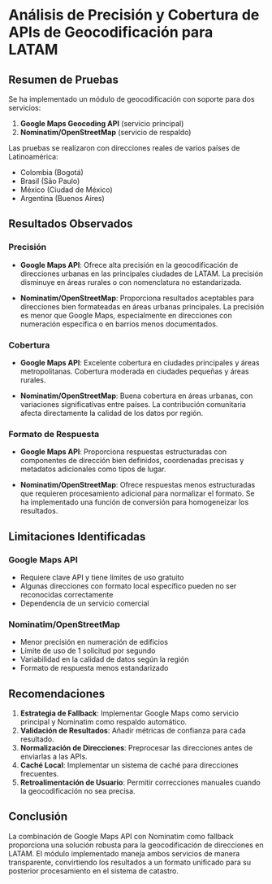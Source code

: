# Análisis de Precisión y Cobertura de APIs de Geocodificación para LATAM

## Resumen de Pruebas

Se ha implementado un módulo de geocodificación con soporte para dos servicios:
1. **Google Maps Geocoding API** (servicio principal)
2. **Nominatim/OpenStreetMap** (servicio de respaldo)

Las pruebas se realizaron con direcciones reales de varios países de Latinoamérica:
- Colombia (Bogotá)
- Brasil (São Paulo)
- México (Ciudad de México)
- Argentina (Buenos Aires)

## Resultados Observados

### Precisión

- **Google Maps API**: Ofrece alta precisión en la geocodificación de direcciones urbanas en las principales ciudades de LATAM. La precisión disminuye en áreas rurales o con nomenclatura no estandarizada.

- **Nominatim/OpenStreetMap**: Proporciona resultados aceptables para direcciones bien formateadas en áreas urbanas principales. La precisión es menor que Google Maps, especialmente en direcciones con numeración específica o en barrios menos documentados.

### Cobertura

- **Google Maps API**: Excelente cobertura en ciudades principales y áreas metropolitanas. Cobertura moderada en ciudades pequeñas y áreas rurales.

- **Nominatim/OpenStreetMap**: Buena cobertura en áreas urbanas, con variaciones significativas entre países. La contribución comunitaria afecta directamente la calidad de los datos por región.

### Formato de Respuesta

- **Google Maps API**: Proporciona respuestas estructuradas con componentes de dirección bien definidos, coordenadas precisas y metadatos adicionales como tipos de lugar.

- **Nominatim/OpenStreetMap**: Ofrece respuestas menos estructuradas que requieren procesamiento adicional para normalizar el formato. Se ha implementado una función de conversión para homogeneizar los resultados.

## Limitaciones Identificadas

### Google Maps API
- Requiere clave API y tiene límites de uso gratuito
- Algunas direcciones con formato local específico pueden no ser reconocidas correctamente
- Dependencia de un servicio comercial

### Nominatim/OpenStreetMap
- Menor precisión en numeración de edificios
- Límite de uso de 1 solicitud por segundo
- Variabilidad en la calidad de datos según la región
- Formato de respuesta menos estandarizado

## Recomendaciones

1. **Estrategia de Fallback**: Implementar Google Maps como servicio principal y Nominatim como respaldo automático.
2. **Validación de Resultados**: Añadir métricas de confianza para cada resultado.
3. **Normalización de Direcciones**: Preprocesar las direcciones antes de enviarlas a las APIs.
4. **Caché Local**: Implementar un sistema de caché para direcciones frecuentes.
5. **Retroalimentación de Usuario**: Permitir correcciones manuales cuando la geocodificación no sea precisa.

## Conclusión

La combinación de Google Maps API con Nominatim como fallback proporciona una solución robusta para la geocodificación de direcciones en LATAM. El módulo implementado maneja ambos servicios de manera transparente, convirtiendo los resultados a un formato unificado para su posterior procesamiento en el sistema de catastro.
